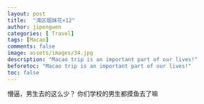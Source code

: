 ```yaml
---
layout: post
title:  "湾区姐妹花×12"
author: jipengwen
categories: [ Travel]
tags: [Macao]
comments: false
image: assets/images/34.jpg
description: "Macao trip is an important part of our lives!"
beforetoc: "Macao trip is an important part of our lives!"
toc: false
---
```

  
懵逼，男生去的这么少？ 你们学校的男生都摸鱼去了嘛
